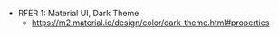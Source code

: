 

- RFER 1: Material UI, Dark Theme
    - https://m2.material.io/design/color/dark-theme.html#properties